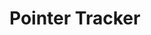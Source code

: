 # Pointer Tracker

<!-- <demo mode="full" :background-alpha="0" src="./demo/pointer-tracker.vue" /> -->
